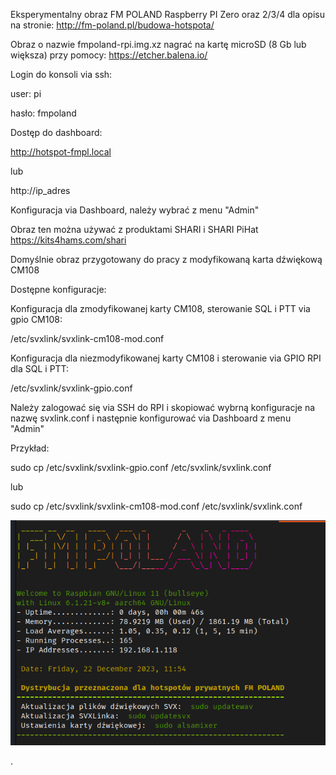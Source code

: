 Eksperymentalny obraz FM POLAND Raspberry PI Zero oraz 2/3/4 dla opisu na stronie: http://fm-poland.pl/budowa-hotspota/

Obraz o nazwie fmpoland-rpi.img.xz nagrać na kartę microSD (8 Gb lub większa) przy pomocy: https://etcher.balena.io/

Login do konsoli via ssh:

user: pi

hasło: fmpoland

Dostęp do dashboard:

http://hotspot-fmpl.local

lub

http://ip_adres

Konfiguracja via Dashboard, należy wybrać z menu "Admin"

Obraz ten można używać z produktami SHARI i SHARI PiHat https://kits4hams.com/shari

Domyślnie obraz przygotowany do pracy z modyfikowaną karta dźwiękową CM108

Dostępne konfiguracje:

Konfiguracja dla zmodyfikowanej karty CM108, sterowanie SQL i PTT via gpio CM108:

/etc/svxlink/svxlink-cm108-mod.conf   

Konfiguracja dla niezmodyfikowanej karty CM108 i sterowanie via GPIO RPI dla SQL i PTT:

/etc/svxlink/svxlink-gpio.conf        

Należy zalogować się via SSH do RPI i skopiować wybrną konfiguracje na nazwę svxlink.conf i następnie konfigurować via Dashboard
z menu "Admin"

Przykład:

sudo cp /etc/svxlink/svxlink-gpio.conf /etc/svxlink/svxlink.conf

lub

sudo cp /etc/svxlink/svxlink-cm108-mod.conf /etc/svxlink/svxlink.conf

![Raspberry](https://github.com/FM-POLAND/hotspot-rpi-image/blob/main/rpi-login.png)

.


